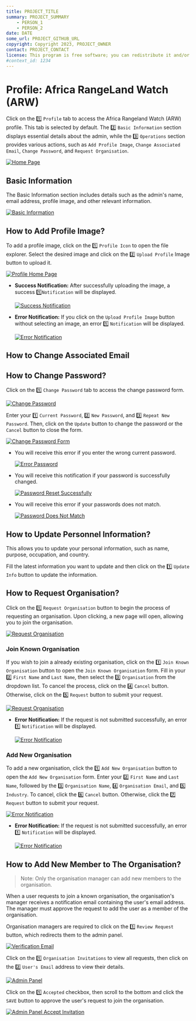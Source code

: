 ```yaml
---
title: PROJECT_TITLE
summary: PROJECT_SUMMARY
    - PERSON_1
    - PERSON_2
date: DATE
some_url: PROJECT_GITHUB_URL
copyright: Copyright 2023, PROJECT_OWNER
contact: PROJECT_CONTACT
license: This program is free software; you can redistribute it and/or modify it under the terms of the GNU Affero General Public License as published by the Free Software Foundation; either version 3 of the License, or (at your option) any later version.
#context_id: 1234
---
```


# Profile: Africa RangeLand Watch (ARW)

Click on the 1️⃣ `Profile` tab to access the Africa Rangeland Watch (ARW) profile. This tab is selected by default. The 2️⃣ `Basic Information` section displays essential details about the admin, while the 3️⃣ `Operations` section provides various actions, such as `Add Profile Image`, `Change Associated Email`, `Change Password`, and `Request Organisation`.

[![Home Page](./img/guide-profile-img-1.png)](./img/guide-profile-img-1.png)

## Basic Information

The Basic Information section includes details such as the admin's name, email address, profile image, and other relevant information.

[![Basic Information](./img/guide-profile-img-2.png)](./img/guide-profile-img-2.png)

## How to Add Profile Image?

To add a profile image, click on the 1️⃣ `Profile Icon` to open the file explorer. Select the desired image and click on the 2️⃣ `Upload Profile` Image button to upload it.

[![Profile Home Page](./img/guide-profile-img-5.png)](./img/guide-profile-img-5.png)

* **Success Notification:** After successfully uploading the image, a success 1️⃣`Notification` will be displayed.

    [![Success Notification](./img/guide-profile-img-6.png)](./img/guide-profile-img-6.png)

* **Error Notification:** If you click on the `Upload Profile Image` button without selecting an image, an error 1️⃣ `Notification` will be displayed.

    [![Error Notification](./img/guide-profile-img-7.png)](./img/guide-profile-img-7.png)

## How to Change Associated Email

## How to Change Password?

Click on the 1️⃣ `Change Password` tab to access the change password form.

[![Change Password](./img/guide-profile-img-13.png)](./img/guide-profile-img-13.png)

Enter your 1️⃣ `Current Password`, 2️⃣ `New Password`, and 3️⃣ `Repeat New Password`. Then, click on the `Update` button to change the password or the `Cancel` button to close the form.

[![Change Password Form](./img/guide-profile-img-14.png)](./img/guide-profile-img-14.png)

* You will receive this error if you enter the wrong current password.

    [![Error Password](./img/guide-profile-img-15.png)](./img/guide-profile-img-15.png)

* You will receive this notification if your password is successfully changed.

    [![Password Reset Successfully](./img/guide-profile-img-16.png)](./img/guide-profile-img-16.png)

* You will receive this error if your passwords does not match.

    [![Password Does Not Match](./img/guide-profile-img-17.png)](./img/guide-profile-img-17.png)

## How to Update Personnel Information?

This allows you to update your personal information, such as name, purpose, occupation, and country.

Fill the latest information you want to update and then click on the 1️⃣ `Update Info` button to update the information.

## How to Request Organisation?

Click on the 1️⃣ `Request Organisation` button to begin the process of requesting an organisation. Upon clicking, a new page will open, allowing you to join the organisation.

[![Request Organisation](./img/guide-profile-img-3.png)](./img/guide-profile-img-3.png)

### Join Known Organisation

If you wish to join a already existing organisation, click on the 1️⃣ `Join Known Organisation` button to open the `Join Known Organisation` form. Fill in your 2️⃣ `First Name` and `Last Name`, then select the 3️⃣ `Organisation` from the dropdown list. To cancel the process, click on the 4️⃣ `Cancel` button. Otherwise, click on the 5️⃣ `Request` button to submit your request.

[![Request Organisation](./img/guide-profile-img-4.png)](./img/guide-profile-img-4.png)

* **Error Notification:** If the request is not submitted successfully, an error 1️⃣ `Notification` will be displayed.

    [![Error Notification](./img/guide-profile-img-8.png)](./img/guide-profile-img-8.png)

### Add New Organisation

To add a new organisation, click the 1️⃣ `Add New Organisation` button to open the `Add New Organisation` form. Enter your 2️⃣ `First Name` and `Last Name`, followed by the 3️⃣ `Organisation Name`, 4️⃣ `Organisation Email`, and 5️⃣ `Industry`. To cancel, click the 6️⃣ `Cancel` button. Otherwise, click the 7️⃣ `Request` button to submit your request.

[![Error Notification](./img/guide-profile-img-9.png)](./img/guide-profile-img-9.png)
    
* **Error Notification:** If the request is not submitted successfully, an error 1️⃣ `Notification` will be displayed.

    [![Error Notification](./img/guide-profile-img-8.png)](./img/guide-profile-img-8.png)

## How to Add New Member to The Organisation?

> Note: Only the organisation manager can add new members to the organisation.

When a user requests to join a known organisation, the organisation's manager receives a notification email containing the user's email address. The manager must approve the request to add the user as a member of the organisation.

Organisation managers are required to click on the 1️⃣ `Review Request` button, which redirects them to the admin panel.

[![Verification Email](./img/guide-profile-img-10.png)](./img/guide-profile-img-10.png)

Click on the 1️⃣ `Organisation Invitations` to view all requests, then click on the 2️⃣ `User's Email` address to view their details.

[![Admin Panel](./img/guide-profile-img-11.png)](./img/guide-profile-img-11.png)

Click on the 1️⃣ `Accepted` checkbox, then scroll to the bottom and click the `SAVE` button to approve the user's request to join the organisation.

[![Admin Panel Accept Invitation](./img/guide-profile-img-12.png)](./img/guide-profile-img-12.png)
